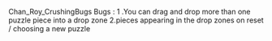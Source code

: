 Chan_Roy_CrushingBugs
Bugs :
1 .You can drag and drop more than one puzzle piece into a drop zone 
2.pieces appearing in the drop zones on reset / choosing a
new puzzle